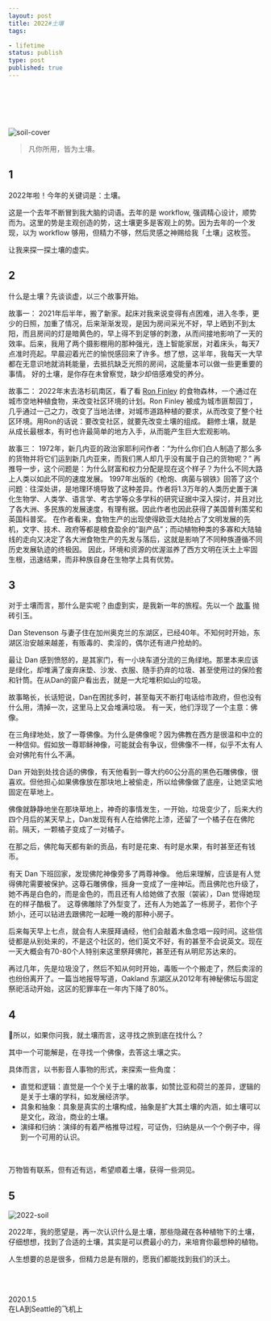```yaml
---
layout: post
title: 2022#土壤
tags: 

- lifetime
status: publish
type: post
published: true
---
```



<br>
<br>

<br>
<br>



![soil-cover](https://i.imgur.com/h7OvtvS.jpg)



> 凡你所用，皆为土壤。 



## 1 



2022年啦！今年的关键词是：土壤。 

这是一个去年不断冒到我大脑的词语。去年的是 workflow, 强调精心设计，顺势而为。这里的势是主观创造的势，这土壤更多是客观上的势。因为去年的一个发现，以为 workflow 够用，但精力不够，然后灵感之神赐给我「土壤」这枚签。

让我来探一探土壤的虚实。

## 2 



什么是土壤？先谈谈虚，以三个故事开始。 



故事一： 2021年后半年，搬了新家。起床对我来说变得有点困难，进入冬季，更少的日照，加重了情况，后来渐渐发现，是因为房间采光不好，早上晒到不到太阳，而且房间的灯是暗黄色的，早上得不到足够的刺激，从而间接地影响了一天的效率。后来，我用了两个摄影棚用的那种强光，连上智能家居，对着床头，每天7点准时亮起。早晨迎着光芒的愉悦感回来了许多。想了想，这半年，我每天一大早都在无意识地就消耗能量，去抵抗缺乏光照的房间，这能量本可以做一些更重要的事情。 好的土壤，是你存在未曾察觉，缺少却倍感难受的养分。 



故事二： 2022年末去洛杉矶南区，看了看 [Ron Finley](https://ronfinley.com/) 的食物森林，一个通过在城市空地种植食物，来改变社区环境的计划。Ron Finley 被成为城市匪帮园丁，几乎通过一己之力，改变了当地法律，对城市道路种植的要求，从而改变了整个社区环境。用Ron的话说：要改变社区，就要先改变土壤的组成。 翻修土壤，就是从成长最根本，有时也许最简单的地方入手，从而能产生巨大宏观影响。



 故事三： 1972年，新几内亚的政治家耶利问作者：“为什么你们白人制造了那么多的货物并将它们运到新几内亚来，而我们黑人却几乎没有属于自己的货物呢？” 再推导一步，这个问题是：为什么财富和权力分配是现在这个样子？为什么不同大路上人类以如此不同的速度发展。 1997年出版的《枪炮、病菌与钢铁》回答了这个问题：往深处讲，是地理环境导致了这种差异。作者将1.3万年的人类历史置于演化生物学、人类学、语言学、考古学等众多学科的研究证据中深入探讨，并且对比了各大洲、多民族的发展速度，有理有据。因此作者也因此获得了美国普利策奖和英国科普奖。 在作者看来，食物生产的出现使得欧亚大陆抢占了文明发展的先机，文字、技术、政府等都是粮食盈余的“副产品”；而动植物种类的多寡和大陆轴线的走向又决定了各大洲食物生产的先发与落后，这就是影响了不同种族遵循不同历史发展轨迹的终极因。 因此，环境和资源的优渥滋养了西方文明在沃土上牢固生根，迅速结果，而非种族自身在生物学上具有优势。 



## 3 

对于土壤而言，那什么是实呢？由虚到实，是我新一年的旅程。先以一个 [故事](https://www.facebook.com/story.php?story_fbid=10156010147332105&id=657082104) 抛砖引玉。

Dan Stevenson 与妻子住在加州奥克兰的东湖区，已经40年。不知何时开始，东湖区治安越来越差，有贩毒的、卖淫的，偶尔还有进户抢劫的。 

最让 Dan 感到愤怒的，是其家门，有一小块车道分流的三角绿地。那里本来应该是绿化，却堆满了废弃床垫、沙发、衣服、随手扔弃的垃圾、甚至使用过的保险套和针筒。在从Dan的窗户看出去，就是一大坨堆积如山的垃圾。 

故事略长，长话短说，Dan在困扰多时，甚至每天不断打电话给市政府，但也没有什么用，清掉一次，这里马上又会堆满垃圾。 有一天，他们浮现了一个主意：佛像。

 在三角绿地处，放了一尊佛像。为什么是佛像呢？因为佛教在西方是很温和中立的一种信仰。假如放一尊耶稣神像，可能就会有争议，但佛像不一样，似乎不太有人会对佛陀有什么不满。 

Dan 开始到处找合适的佛像，有天他看到一尊大约60公分高的黑色石雕佛像，很喜欢。但他担心如果佛像放在那块地上被偷走，所以给佛像做了底座，让她坚实地固定在草地上。 

佛像就静静地坐在那块草地上，神奇的事情发生，一开始，垃圾变少了，后来大约四个月后的某天早上，Dan发现有有人在给佛陀上漆，还留了一个橘子在在佛陀前。隔天，一颗橘子变成了一对橘子。 

在那之后，佛陀每天都有新的贡品，有时是花束、有时是水果，有时甚至还有钱币。 

有天 Dan 下班回家，发现佛陀神像旁多了两尊神像。 他后来理解，应该是有人觉得佛陀需要被保护。这尊石雕佛像，摇身一变成了一座神坛。而且佛陀也升级了，她不再是白色的，而是金色的，而且还有人给她做了衣服（袈裟），Dan 觉得她现在的样子酷极了。 这尊佛雕除了外型变了，还有人为她盖了一栋房子，若你个子娇小，还可以钻进去跟佛陀一起睡一晚的那种小房子。 

后来每天早上七点，就会有人来膜拜诵经，他们会敲着木鱼念唱一段时间。这些信徒都是从别处来的，不是这个社区的，他们英文不好，有的甚至不会说英文。现在一天大概会有70-80个人特别来这里祭拜佛陀，甚至还有从明尼苏达来的。 

再过几年，先是垃圾没了，然后不知从何时开始，毒贩一个个搬走了，然后卖淫的也纷纷离开了。一篇当地报导写道，Oakland 东湖区从2012年有神秘佛坛与固定祭祀活动开始，这区的犯罪率在一年内下降了80%。 

## 4 

所以，如果你问我，就土壤而言，这寻找之旅到底在找什么？ 

其中一个可能解是，在寻找一个佛像，去答这土壤之实。 

具体而言，以书影音人事物的形式，来探索一些角度：

- 直觉和逻辑：直觉是一个个关于土壤的故事，如赞比亚和荷兰的差异，逻辑的是关于土壤的学科，如发展经济学。 
- 具象和抽象：具象是真实的土壤构成，抽象是扩大其土壤的内涵，如土壤可以是文化，政治，商业的土壤。 
- 演绎和归纳：演绎的有着严格推导过程，可证伪，归纳是从一个个例子中，得到一个可用的认识。 

<br>

万物皆有联系，但有近有远，希望顺着土壤，获得一些洞见。 



## 5 



![2022-soil](https://i.imgur.com/pDBUoJK.png)

2022年，我的愿望是，再一次认识什么是土壤，那些隐藏在各种植物下的土壤，仔细想想，找到了合适的土壤，其实是可以费最小的力，来培育你最想种的植物。

 人生想要的总是很多，但精力总是有限的，愿我们都能找到我们的沃土。 



<br>
<br>

2020.1.5  <br>在LA到Seattle的飞机上
 <br>
 <br>





